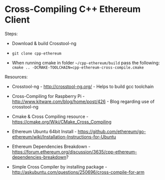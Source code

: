 # Cross-Compiling C++ Ethereum Client

Steps:

- Download & build Crosstool-ng

- `git clone cpp-ethereum`

- When running cmake in folder `~/cpp-ethereum/build` pass the following: `cmake .. -DCMAKE-TOOLCHAIN=cpp-ethereum-cross-compile.cmake`




Resources:

- Crosstool-ng - http://crosstool-ng.org/ - Helps to build gcc toolchain

- Cross-Compiling for Raspberry Pi - http://www.kitware.com/blog/home/post/426 - Blog regarding use of crosstool-ng

- Cmake & Cross Compiling resource - https://cmake.org/Wiki/CMake_Cross_Compiling

- Ethereum Ubuntu 64bit Install - https://github.com/ethereum/go-ethereum/wiki/Installation-Instructions-for-Ubuntu

- Ethereum Dependencies Breakdown - https://forum.ethereum.org/discussion/3635/cpp-ethereum-dependencies-breakdown? 

- Simple Cross Compiler by installing package - http://askubuntu.com/questions/250696/cross-compile-for-arm
